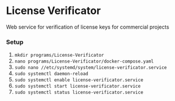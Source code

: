 # License Verificator
Web service for verification of license keys for commercial projects


### Setup
1. `mkdir programs/License-Verificator`
1. `nano programs/License-Verificator/docker-compose.yaml`
1. `sudo nano //etc/systemd/system/license-verificator.service`
1. `sudo systemctl daemon-reload`
1. `sudo systemctl enable license-verificator.service`
1. `sudo systemctl start license-verificator.service`
1. `sudo systemctl status license-verificator.service`
